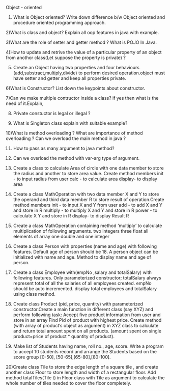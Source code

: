 Object - oriented
1) What is Object oriented? Write down difference b/w Object oriented and procedure oriented programming approach.

2)What is class and object? Explain all oop features in java with example.

3)What are the role of setter and getter method ? What is POJO In Java.
	
4)How to update and retrive  the value of a particular property of an object from anothor class(Let suppose the property is private) ?

5) Create an Object having two properties and four behaviours
(add,substract,multiply,divide) to perform desired operation.object must have setter and getter and keep all properties private.

6)What is Constructor? List down the keypoints about constructor.

7)Can we make multiple contructor inside a class? if yes then what is the need of it.Explain,

8) Private constuctor is legal or illegal ?

9) What is Singleton class explain with suitable example?

10)What is method overloading ? What are importance of method overloading ? Can we overload the main method in java ?

11) How to pass as many argument to java method?
12) Can we overload the method with var-arg type of argument.
13) Create a class to calculate Area of circle with one data member to store the radius and another to store area value. Create method members
init - to input radius from user
calc - to calculate area
display- to display area

14) Create a class MathOperation with two data member X and Y to store the operand and third data member R to store result of operation.Create method members
init - to input X and Y from user
add - to add X and Y and store in R
multiply - to multiply X and Y and store in R
power - to calculate X Y and store in R
display- to display Result R

15) Create a class MathOperation containing method ‘multiply’ to calculate multiplication of following arguments.
two integers
three float
all elements of array
one double and one integer

16) Create a class Person with properties (name and age) with following features.
Default age of person should be 18.
A person object can be initialized with name and age.
Method to display name and age of person.

17) Create a class Employee with(empNo ,salary and totalSalary)  with following 	features.
Only parameterized constructor;
totalSalary always represent total of all the salaries of all employees created.
empNo should be auto incremented.
display total employees and totalSalary using class method.

18) Create class Product (pid, price, quantity) with parameterized constructor.Create a main function in different class (say XYZ) and perform following task:
Accept five product information from user and store in an array
Find Pid of product with highest price.
Create method (with array of product’s object as argument) in XYZ class to calculate and return total amount spent on all products. (amount spent on single product=price of product * quantity of product).

19) Make list of Students having name, roll no., age, score. Write a program to accept 10 students record and arrange the Students based on the score group [0-50], [50-65],[65-80],[80-100].

20)Create class Tile to store the edge length of a square tile , and create another class Floor to store length and width of a rectangular floor. Add method totalTiles(Tile t) in Floor class with Tile as argument to calculate the whole number of tiles needed to cover the floor completely.
